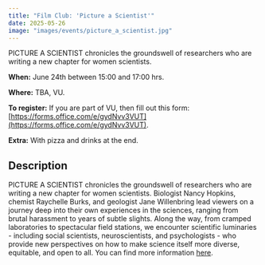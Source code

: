 ```yaml
---
title: "Film Club: 'Picture a Scientist'"
date: 2025-05-26
image: "images/events/picture_a_scientist.jpg"
---
```


PICTURE A SCIENTIST chronicles the groundswell of researchers who are writing a new chapter for women scientists.

**When:** June 24th between 15:00 and 17:00 hrs.

**Where:** TBA, VU.

**To register:** If you are part of VU, then fill out this form: [https://forms.office.com/e/gydNvv3VUT](https://forms.office.com/e/gydNvv3VUT).

**Extra:** With pizza and drinks at the end.

## Description

PICTURE A SCIENTIST chronicles the groundswell of researchers who are writing a new chapter for women scientists. Biologist Nancy Hopkins, chemist Raychelle Burks, and geologist Jane Willenbring lead viewers on a journey deep into their own experiences in the sciences, ranging from brutal harassment to years of subtle slights. Along the way, from cramped laboratories to spectacular field stations, we encounter scientific luminaries - including social scientists, neuroscientists, and psychologists - who provide new perspectives on how to make science itself more diverse, equitable, and open to all. You can find more information [here](https://www.pictureascientist.com/).



